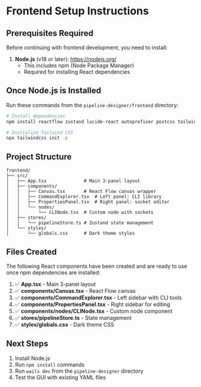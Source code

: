 # Frontend Setup Instructions

## Prerequisites Required

Before continuing with frontend development, you need to install:

1. **Node.js** (v18 or later): https://nodejs.org/
   - This includes npm (Node Package Manager)
   - Required for installing React dependencies

## Once Node.js is Installed

Run these commands from the `pipeline-designer/frontend` directory:

```bash
# Install dependencies
npm install reactflow zustand lucide-react autoprefixer postcss tailwindcss

# Initialize Tailwind CSS
npx tailwindcss init -p
```

## Project Structure

```
frontend/
├── src/
│   ├── App.tsx              # Main 3-panel layout
│   ├── components/
│   │   ├── Canvas.tsx       # React Flow canvas wrapper
│   │   ├── CommandExplorer.tsx  # Left panel: CLI library
│   │   ├── PropertiesPanel.tsx  # Right panel: socket editor
│   │   └── nodes/
│   │       └── CLINode.tsx  # Custom node with sockets
│   ├── stores/
│   │   └── pipelineStore.ts # Zustand state management
│   └── styles/
│       └── globals.css      # Dark theme styles
```

## Files Created

The following React components have been created and are ready to use once npm dependencies are installed:

1. ✅ **App.tsx** - Main 3-panel layout
2. ✅ **components/Canvas.tsx** - React Flow canvas
3. ✅ **components/CommandExplorer.tsx** - Left sidebar with CLI tools
4. ✅ **components/PropertiesPanel.tsx** - Right sidebar for editing
5. ✅ **components/nodes/CLINode.tsx** - Custom node component
6. ✅ **stores/pipelineStore.ts** - State management
7. ✅ **styles/globals.css** - Dark theme CSS

## Next Steps

1. Install Node.js
2. Run `npm install` commands
3. Run `wails dev` from the `pipeline-designer` directory
4. Test the GUI with existing YAML files
